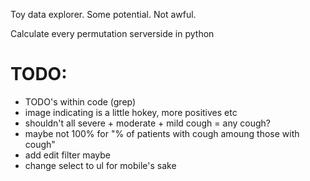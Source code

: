 Toy data explorer. Some potential.
Not awful.

Calculate every permutation serverside in python

# TODO:

* TODO's within code (grep)
* image indicating is a little hokey, more positives etc
* shouldn't all severe + moderate + mild cough = any cough?
* maybe not 100% for "% of patients with cough amoung those with cough"
* add edit filter maybe
* change select to ul for mobile's sake
